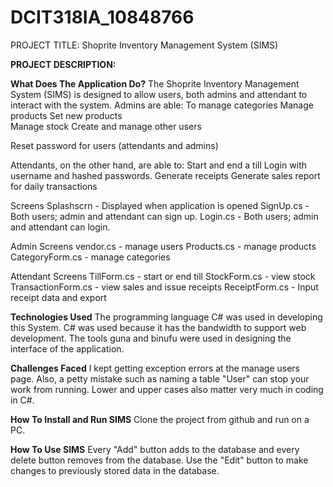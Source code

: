 # DCIT318IA_10848766

PROJECT TITLE: Shoprite Inventory Management System (SIMS)

**PROJECT DESCRIPTION:**

**What Does The Application Do?**
The Shoprite Inventory Management System (SIMS) is designed to allow users, both admins and attendant to interact with the system.
Admins are able:
To manage categories
Manage products
Set new products  
Manage stock
Create and manage other users 

Reset password for users (attendants and admins)

Attendants, on the other hand, are able to: 
Start and end a till
Login with username and hashed passwords.
Generate receipts
Generate sales report for daily transactions

Screens
Splashscrn - Displayed when application is opened
SignUp.cs - Both users; admin and attendant can sign up.
Login.cs - Both users; admin and attendant can login.

Admin Screens
vendor.cs - manage users
Products.cs - manage products
CategoryForm.cs - manage categories

Attendant Screens
TillForm.cs - start or end till
StockForm.cs - view stock
TransactionForm.cs - view sales and issue receipts
ReceiptForm.cs - Input receipt data and export

**Technologies Used**
The programming language C# was used in developing this System. C# was used because it has the bandwidth to support web development.
The tools guna and binufu were used in designing the interface of the application. 

**Challenges Faced**
I kept getting exception errors at the manage users page. Also, a petty mistake such as naming a table "User" can stop your work from running. Lower and upper cases also matter very much in coding in C#.

**How To Install and Run SIMS**
Clone the project from github and run on a PC.

**How To Use SIMS**
Every "Add" button adds to the database and every delete button removes from the database. 
Use the "Edit" button to make changes to previously stored data in the database.
